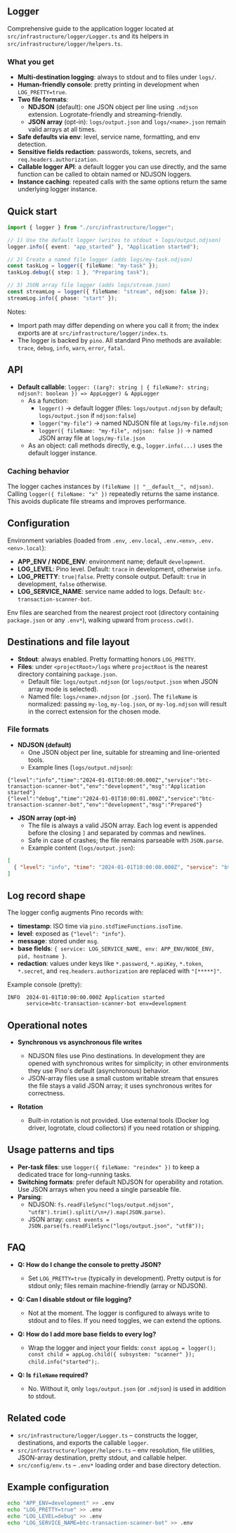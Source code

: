 ## Logger

Comprehensive guide to the application logger located at `src/infrastructure/logger/Logger.ts` and its helpers in `src/infrastructure/logger/helpers.ts`.

### What you get

- **Multi-destination logging**: always to stdout and to files under `logs/`.
- **Human-friendly console**: pretty printing in development when `LOG_PRETTY=true`.
- **Two file formats**:
  - **NDJSON** (default): one JSON object per line using `.ndjson` extension. Logrotate-friendly and streaming-friendly.
  - **JSON array** (opt-in): `logs/output.json` and `logs/<name>.json` remain valid arrays at all times.
- **Safe defaults via env**: level, service name, formatting, and env detection.
- **Sensitive fields redaction**: passwords, tokens, secrets, and `req.headers.authorization`.
- **Callable logger API**: a default logger you can use directly, and the same function can be called to obtain named or NDJSON loggers.
- **Instance caching**: repeated calls with the same options return the same underlying logger instance.

## Quick start

```ts
import { logger } from "./src/infrastructure/logger";

// 1) Use the default logger (writes to stdout + logs/output.ndjson)
logger.info({ event: "app_started" }, "Application started");

// 2) Create a named file logger (adds logs/my-task.ndjson)
const taskLog = logger({ fileName: "my-task" });
taskLog.debug({ step: 1 }, "Preparing task");

// 3) JSON array file logger (adds logs/stream.json)
const streamLog = logger({ fileName: "stream", ndjson: false });
streamLog.info({ phase: "start" });
```

Notes:

- Import path may differ depending on where you call it from; the index exports are at `src/infrastructure/logger/index.ts`.
- The logger is backed by `pino`. All standard Pino methods are available: `trace`, `debug`, `info`, `warn`, `error`, `fatal`.

## API

- **Default callable**: `logger: ((arg?: string | { fileName?: string; ndjson?: boolean }) => AppLogger) & AppLogger`
  - As a function:
    - `logger()` → default logger (files: `logs/output.ndjson` by default; `logs/output.json` if `ndjson:false`)
    - `logger("my-file")` → named NDJSON file at `logs/my-file.ndjson`
    - `logger({ fileName: "my-file", ndjson: false })` → named JSON array file at `logs/my-file.json`
  - As an object: call methods directly, e.g., `logger.info(...)` uses the default logger instance.

### Caching behavior

The logger caches instances by `(fileName || "__default__", ndjson)`. Calling `logger({ fileName: "x" })` repeatedly returns the same instance. This avoids duplicate file streams and improves performance.

## Configuration

Environment variables (loaded from `.env`, `.env.local`, `.env.<env>`, `.env.<env>.local`):

- **APP_ENV / NODE_ENV**: environment name; default `development`.
- **LOG_LEVEL**: Pino level. Default: `trace` in development, otherwise `info`.
- **LOG_PRETTY**: `true|false`. Pretty console output. Default: `true` in development, `false` otherwise.
- **LOG_SERVICE_NAME**: service name added to logs. Default: `btc-transaction-scanner-bot`.

Env files are searched from the nearest project root (directory containing `package.json` or any `.env*`), walking upward from `process.cwd()`.

## Destinations and file layout

- **Stdout**: always enabled. Pretty formatting honors `LOG_PRETTY`.
- **Files**: under `<projectRoot>/logs` where `projectRoot` is the nearest directory containing `package.json`.
  - Default file: `logs/output.ndjson` (or `logs/output.json` when JSON array mode is selected).
  - Named file: `logs/<name>.ndjson` (or `.json`). The `fileName` is normalized: passing `my-log`, `my-log.json`, or `my-log.ndjson` will result in the correct extension for the chosen mode.

### File formats

- **NDJSON (default)**
  - One JSON object per line, suitable for streaming and line-oriented tools.
  - Example lines (`logs/output.ndjson`):

```ndjson
{"level":"info","time":"2024-01-01T10:00:00.000Z","service":"btc-transaction-scanner-bot","env":"development","msg":"Application started"}
{"level":"debug","time":"2024-01-01T10:00:01.000Z","service":"btc-transaction-scanner-bot","env":"development","msg":"Prepared"}
```

- **JSON array (opt-in)**
  - The file is always a valid JSON array. Each log event is appended before the closing `]` and separated by commas and newlines.
  - Safe in case of crashes; the file remains parseable with `JSON.parse`.
  - Example content (`logs/output.json`):

```json
[
  { "level": "info", "time": "2024-01-01T10:00:00.000Z", "service": "btc-transaction-scanner-bot", "env": "development", "msg": "Application started" }
]
```

## Log record shape

The logger config augments Pino records with:

- **timestamp**: ISO time via `pino.stdTimeFunctions.isoTime`.
- **level**: exposed as `{"level": "info"}`.
- **message**: stored under `msg`.
- **base fields**: `{ service: LOG_SERVICE_NAME, env: APP_ENV/NODE_ENV, pid, hostname }`.
- **redaction**: values under keys like `*.password`, `*.apiKey`, `*.token`, `*.secret`, and `req.headers.authorization` are replaced with `"[*****]"`.

Example console (pretty):

```text
INFO  2024-01-01T10:00:00.000Z Application started
      service=btc-transaction-scanner-bot env=development
```

## Operational notes

- **Synchronous vs asynchronous file writes**
  - NDJSON files use Pino destinations. In development they are opened with synchronous writes for simplicity; in other environments they use Pino's default (asynchronous) behavior.
  - JSON-array files use a small custom writable stream that ensures the file stays a valid JSON array; it uses synchronous writes for correctness.

- **Rotation**
  - Built-in rotation is not provided. Use external tools (Docker log driver, logrotate, cloud collectors) if you need rotation or shipping.

## Usage patterns and tips

- **Per-task files**: use `logger({ fileName: "reindex" })` to keep a dedicated trace for long-running tasks.
- **Switching formats**: prefer default NDJSON for operability and rotation. Use JSON arrays when you need a single parseable file.
- **Parsing**:
  - NDJSON: `fs.readFileSync("logs/output.ndjson", "utf8").trim().split(/\n+/).map(JSON.parse)`.
  - JSON array: `const events = JSON.parse(fs.readFileSync("logs/output.json", "utf8"));`

## FAQ

- **Q: How do I change the console to pretty JSON?**
  - Set `LOG_PRETTY=true` (typically in development). Pretty output is for stdout only; files remain machine-friendly (array or NDJSON).

- **Q: Can I disable stdout or file logging?**
  - Not at the moment. The logger is configured to always write to stdout and to files. If you need toggles, we can extend the options.

- **Q: How do I add more base fields to every log?**
  - Wrap the logger and inject your fields: `const appLog = logger(); const child = appLog.child({ subsystem: "scanner" }); child.info("started");`.

- **Q: Is `fileName` required?**
  - No. Without it, only `logs/output.json` (or `.ndjson`) is used in addition to stdout.

## Related code

- `src/infrastructure/logger/Logger.ts` – constructs the logger, destinations, and exports the callable `logger`.
- `src/infrastructure/logger/helpers.ts` – env resolution, file utilities, JSON-array destination, pretty stdout, and callable helper.
- `src/config/env.ts` – `.env*` loading order and base directory detection.

## Example configuration

```bash
echo "APP_ENV=development" >> .env
echo "LOG_PRETTY=true" >> .env
echo "LOG_LEVEL=debug" >> .env
echo "LOG_SERVICE_NAME=btc-transaction-scanner-bot" >> .env
```


